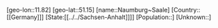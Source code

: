﻿---
location: [51.15,11.82]
type: City
tags:
- geo/City


SpocWebEntityId: 32751
isDeleted: false
confidential: public

---
[geo-lon::11.82]
[geo-lat::51.15]
[name::Naumburg~Saale]
[Country::[[Germany]]]
[State:[[../../Sachsen-Anhalt]]]]
[Population::]
[Unknown::]

